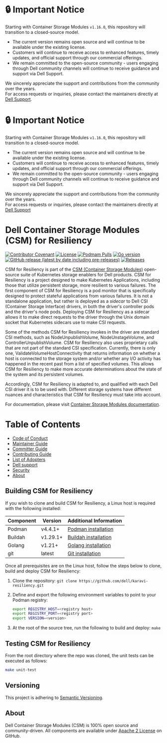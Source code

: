 <!--
 Copyright (c) 2021-2023 Dell Inc., or its subsidiaries. All Rights Reserved.

 Licensed under the Apache License, Version 2.0 (the "License");
 you may not use this file except in compliance with the License.
 You may obtain a copy of the License at

 http://www.apache.org/licenses/LICENSE-2.0

 Unless required by applicable law or agreed to in writing, software
 distributed under the License is distributed on an "AS IS" BASIS,
 WITHOUT WARRANTIES OR CONDITIONS OF ANY KIND, either express or implied.
 See the License for the specific language governing permissions and
 limitations under the License.
-->

# :lock: **Important Notice**
Starting with Container Storage Modules `v1.16.0`, this repository will transition to a closed-source model.<br>
* The current version remains open source and will continue to be available under the existing license.
* Customers will continue to receive access to enhanced features, timely updates, and official support through our commercial offerings.
* We remain committed to the open-source community - users engaging through Dell community channels will continue to receive guidance and support via Dell Support.

We sincerely appreciate the support and contributions from the community over the years.<br>
For access requests or inquiries, please contact the maintainers directly at [Dell Support](https://www.dell.com/support/kbdoc/en-in/000188046/container-storage-interface-csi-drivers-and-container-storage-modules-csm-how-to-get-support).

# :lock: **Important Notice**
Starting with Container Storage Modules `v1.16.0`, this repository will transition to a closed-source model.<br>
* The current version remains open source and will continue to be available under the existing license.
* Customers will continue to receive access to enhanced features, timely updates, and official support through our commercial offerings.
* We remain committed to the open-source community - users engaging through Dell community channels will continue to receive guidance and support via Dell Support.

We sincerely appreciate the support and contributions from the community over the years.<br>
For access requests or inquiries, please contact the maintainers directly at [Dell Support](https://www.dell.com/support/kbdoc/en-in/000188046/container-storage-interface-csi-drivers-and-container-storage-modules-csm-how-to-get-support)

# Dell Container Storage Modules (CSM) for Resiliency

[![Contributor Covenant](https://img.shields.io/badge/Contributor%20Covenant-v2.0%20adopted-ff69b4.svg)](https://github.com/dell/csm/blob/main/docs/CODE_OF_CONDUCT.md)
[![License](https://img.shields.io/badge/License-Apache%202.0-blue.svg)](https://www.apache.org/licenses/LICENSE-2.0)
[![Podmam Pulls](https://img.shields.io/docker/pulls/dellemc/podmon)](https://hub.docker.com/r/dellemc/podmon)
[![Go version](https://img.shields.io/github/go-mod/go-version/dell/karavi-resiliency)](go.mod)
[![GitHub release (latest by date including pre-releases)](https://img.shields.io/github/v/release/dell/karavi-resiliency?include_prereleases&label=latest&style=flat-square)](https://github.com/dell/karavi-resiliency/releases/latest)
[![Releases](https://img.shields.io/badge/Releases-green.svg)](https://github.com/dell/karavi-resiliency/releases)

CSM for Resiliency is part of the [CSM (Container Storage Modules)](https://github.com/dell/csm) open-source suite of Kubernetes storage enablers for Dell products. CSM for Resiliency is a project designed to make Kubernetes Applications, including those that utilize persistent storage, more resilient to various failures. The first component of CSM for Resiliency is a pod monitor that is specifically designed to protect stateful applications from various failures. It is not a standalone application, but rather is deployed as a _sidecar_ to Dell CSI (Container Storage Interface) drivers, in both the driver's controller pods and the driver's node pods. Deploying CSM for Resiliency as a sidecar allows it to make direct requests to the driver through the Unix domain socket that Kubernetes sidecars use to make CSI requests.

Some of the methods CSM for Resiliency invokes in the driver are standard CSI methods, such as NodeUnpublishVolume, NodeUnstageVolume, and ControllerUnpublishVolume. CSM for Resiliency also uses proprietary calls that are not part of the standard CSI specification. Currently, there is only one, ValidateVolumeHostConnectivity that returns information on whether a host is connected to the storage system and/or whether any I/O activity has happened in the recent past from a list of specified volumes. This allows CSM for Resiliency to make more accurate determinations about the state of the system and its persistent volumes.

Accordingly, CSM for Resiliency is adapted to, and qualified with each Dell CSI driver it is to be used with. Different storage systems have different nuances and characteristics that CSM for Resiliency must take into account.

For documentation, please visit [Container Storage Modules documentation](https://dell.github.io/csm-docs/).

# Table of Contents

- [Code of Conduct](https://github.com/dell/csm/blob/main/docs/CODE_OF_CONDUCT.md)
- [Maintainer Guide](https://github.com/dell/csm/blob/main/docs/MAINTAINER_GUIDE.md)
- [Committer Guide](https://github.com/dell/csm/blob/main/docs/COMMITTER_GUIDE.md)
- [Contributing Guide](https://github.com/dell/csm/blob/main/docs/CONTRIBUTING.md)
- [List of Adopters](https://github.com/dell/csm/blob/main/docs/ADOPTERS.md)
- [Dell support](https://www.dell.com/support/incidents-online/en-us/contactus/product/container-storage-modules)
- [Security](https://github.com/dell/csm/blob/main/docs/SECURITY.md)
- [About](#about)

## Building CSM for Resiliency

If you wish to clone and build CSM for Resiliency, a Linux host is required with the following installed:

| Component       | Version   | Additional Information                                                 |
| --------------- | --------- | ---------------------------------------------------------------------- |
| Podman          | v4.4.1+   | [Podman installation](https://podman.io/docs/installation)             |
| Buildah         | v1.29.1+  | [Buildah installation](https://www.redhat.com/sysadmin/getting-started-buildah)                                                                               |
| Golang          | v1.21+    | [Golang installation](https://go.dev/dl/)                              |
| git             | latest    | [Git installation](https://git-scm.com/book/en/v2/Getting-Started-Installing-Git)                                                                        |

Once all prerequisites are on the Linux host, follow the steps below to clone, build and deploy CSM for Resiliency:

1. Clone the repository: `git clone https://github.com/dell/karavi-resiliency.git`
2. Define and export the following environment variables to point to your Podman registry:

    ```sh
    export REGISTRY_HOST=<registry host>
    export REGISTRY_PORT=<registry port>
    export VERSION=<version>
    ```

3. At the root of the source tree, run the following to build and deploy: `make`

## Testing CSM for Resiliency

From the root directory where the repo was cloned, the unit tests can be executed as follows:

```sh
make unit-test
```

## Versioning

This project is adhering to [Semantic Versioning](https://semver.org/).

## About

Dell Container Storage Modules (CSM) is 100% open source and community-driven. All components are available
under [Apache 2 License](https://www.apache.org/licenses/LICENSE-2.0.html) on
GitHub.
